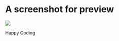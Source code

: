 <h1>A screenshot for preview</h1>
<img src='https://i.loli.net/2019/05/23/5ce5cad839c6998240.png'></img>
<p>Happy Coding</p>
